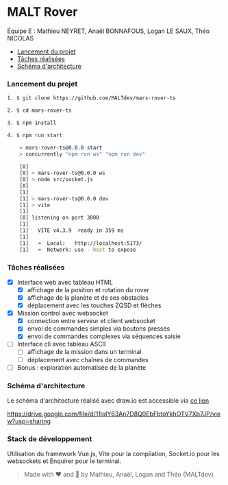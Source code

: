 # MALT Rover

Équipe E : Mathieu NEYRET, Anaël BONNAFOUS, Logan LE SAUX, Théo NICOLAS

- [Lancement du projet](lancement-du-projet)
- [Tâches réalisées](tâches-réalisées)
- [Schéma d'architecture](#schéma-darchitecture)

### Lancement du projet

```sh
1. $ git clone https://github.com/MALTdev/mars-rover-ts

2. $ cd mars-rover-ts

3. $ npm install

4. $ npm run start

    > mars-rover-ts@0.0.0 start
    > concurrently "npm run ws" "npm run dev"
    
    [0]
    [0] > mars-rover-ts@0.0.0 ws
    [0] > node src/socket.js
    [0]
    [1]
    [1] > mars-rover-ts@0.0.0 dev
    [1] > vite
    [1]
    [0] listening on port 3000
    [1]
    [1]   VITE v4.3.9  ready in 359 ms
    [1]
    [1]   ➜  Local:   http://localhost:5173/
    [1]   ➜  Network: use --host to expose
```

### Tâches réalisées

- [x] Interface web avec tableau HTML
  - [x] affichage de la position et rotation du rover
  - [x] affichage de la planète et de ses obstacles
  - [x] déplacement avec les touches ZQSD et flèches
- [x] Mission control avec websocket
  - [x] connection entre serveur et client websocket
  - [x] envoi de commandes simples via boutons pressés
  - [x] envoi de commandes complexes via séquences saisie
- [ ] Interface cli avec tableau ASCII
  - [ ] affichage de la mission dans un terminal
  - [ ] déplacement avec chaînes de commandes
- [ ] Bonus : exploration automatisée de la planète

### Schéma d'architecture

Le schéma d'architecture réalisé avec draw.io est accessible via [ce lien](https://drive.google.com/file/d/11lqlY63An7D8Q0EbFbtoYkhOTV7Xb7JP/view?usp=sharing)

https://drive.google.com/file/d/11lqlY63An7D8Q0EbFbtoYkhOTV7Xb7JP/view?usp=sharing

### Stack de développement

Utilisation du framework Vue.js, Vite pour la compilation, Socket.io pour les websockets et Enquirer pour le terminal.

> Made with ❤️ and 🤖 by Mathieu, Anaël, Logan and Théo (MALTdev)
